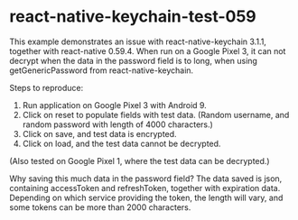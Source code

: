 # react-native-keychain-test-059

This example demonstrates an issue with react-native-keychain 3.1.1, together with react-native 0.59.4. When run on a Google Pixel 3, it can not decrypt when the data in the password field is to long, when using getGenericPassword from react-native-keychain.

Steps to reproduce:
1. Run application on Google Pixel 3 with Android 9.
2. Click on reset to populate fields with test data. (Random username, and random password with length of 4000 characters.)
3. Click on save, and test data is encrypted.
4. Click on load, and the test data cannot be decrypted.

(Also tested on Google Pixel 1, where the test data can be decrypted.)

Why saving this much data in the password field? The data saved is json, containing accessToken and refreshToken, together with expiration data. Depending on which service providing the token, the length will vary, and some tokens can be more than 2000 characters.
